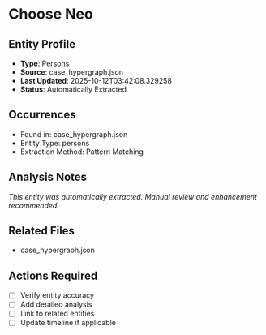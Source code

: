 # Choose Neo

## Entity Profile
- **Type**: Persons
- **Source**: case_hypergraph.json
- **Last Updated**: 2025-10-12T03:42:08.329258
- **Status**: Automatically Extracted

## Occurrences
- Found in: case_hypergraph.json
- Entity Type: persons
- Extraction Method: Pattern Matching

## Analysis Notes
*This entity was automatically extracted. Manual review and enhancement recommended.*

## Related Files
- case_hypergraph.json

## Actions Required
- [ ] Verify entity accuracy
- [ ] Add detailed analysis
- [ ] Link to related entities
- [ ] Update timeline if applicable
